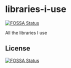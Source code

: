 # libraries-i-use
[![FOSSA Status](https://app.fossa.io/api/projects/git%2Bgithub.com%2Fakshaybabloo%2Flibraries-i-use.svg?type=shield)](https://app.fossa.io/projects/git%2Bgithub.com%2Fakshaybabloo%2Flibraries-i-use?ref=badge_shield)

All the libraries I use


## License
[![FOSSA Status](https://app.fossa.io/api/projects/git%2Bgithub.com%2Fakshaybabloo%2Flibraries-i-use.svg?type=large)](https://app.fossa.io/projects/git%2Bgithub.com%2Fakshaybabloo%2Flibraries-i-use?ref=badge_large)